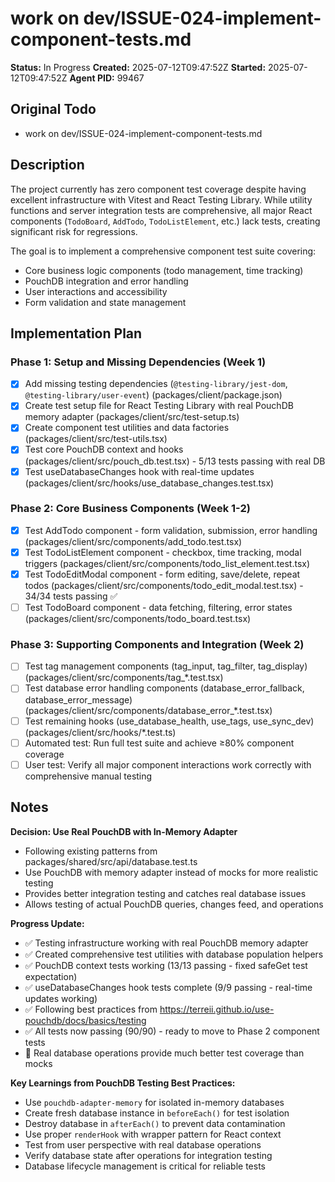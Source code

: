 # work on dev/ISSUE-024-implement-component-tests.md

**Status:** In Progress
**Created:** 2025-07-12T09:47:52Z
**Started:** 2025-07-12T09:47:52Z
**Agent PID:** 99467

## Original Todo

- work on dev/ISSUE-024-implement-component-tests.md

## Description

The project currently has zero component test coverage despite having excellent infrastructure with Vitest and React Testing Library. While utility functions and server integration tests are comprehensive, all major React components (`TodoBoard`, `AddTodo`, `TodoListElement`, etc.) lack tests, creating significant risk for regressions.

The goal is to implement a comprehensive component test suite covering:
- Core business logic components (todo management, time tracking)
- PouchDB integration and error handling 
- User interactions and accessibility
- Form validation and state management

## Implementation Plan

### Phase 1: Setup and Missing Dependencies (Week 1)

- [x] Add missing testing dependencies (`@testing-library/jest-dom`, `@testing-library/user-event`) (packages/client/package.json)
- [x] Create test setup file for React Testing Library with real PouchDB memory adapter (packages/client/src/test-setup.ts)
- [x] Create component test utilities and data factories (packages/client/src/test-utils.tsx)
- [x] Test core PouchDB context and hooks (packages/client/src/pouch_db.test.tsx) - 5/13 tests passing with real DB
- [x] Test useDatabaseChanges hook with real-time updates (packages/client/src/hooks/use_database_changes.test.tsx)

### Phase 2: Core Business Components (Week 1-2)

- [x] Test AddTodo component - form validation, submission, error handling (packages/client/src/components/add_todo.test.tsx)
- [x] Test TodoListElement component - checkbox, time tracking, modal triggers (packages/client/src/components/todo_list_element.test.tsx)  
- [x] Test TodoEditModal component - form editing, save/delete, repeat todos (packages/client/src/components/todo_edit_modal.test.tsx) - 34/34 tests passing ✅
- [ ] Test TodoBoard component - data fetching, filtering, error states (packages/client/src/components/todo_board.test.tsx)

### Phase 3: Supporting Components and Integration (Week 2)

- [ ] Test tag management components (tag_input, tag_filter, tag_display) (packages/client/src/components/tag_*.test.tsx)
- [ ] Test database error handling components (database_error_fallback, database_error_message) (packages/client/src/components/database_error_*.test.tsx)
- [ ] Test remaining hooks (use_database_health, use_tags, use_sync_dev) (packages/client/src/hooks/*.test.ts)
- [ ] Automated test: Run full test suite and achieve ≥80% component coverage
- [ ] User test: Verify all major component interactions work correctly with comprehensive manual testing

## Notes

**Decision: Use Real PouchDB with In-Memory Adapter**
- Following existing patterns from packages/shared/src/api/database.test.ts
- Use PouchDB with memory adapter instead of mocks for more realistic testing
- Provides better integration testing and catches real database issues
- Allows testing of actual PouchDB queries, changes feed, and operations

**Progress Update:**
- ✅ Testing infrastructure working with real PouchDB memory adapter
- ✅ Created comprehensive test utilities with database population helpers
- ✅ PouchDB context tests working (13/13 passing - fixed safeGet test expectation)
- ✅ useDatabaseChanges hook tests complete (9/9 passing - real-time updates working)
- ✅ Following best practices from https://terreii.github.io/use-pouchdb/docs/basics/testing
- ✅ All tests now passing (90/90) - ready to move to Phase 2 component tests
- 📝 Real database operations provide much better test coverage than mocks

**Key Learnings from PouchDB Testing Best Practices:**
- Use `pouchdb-adapter-memory` for isolated in-memory databases
- Create fresh database instance in `beforeEach()` for test isolation
- Destroy database in `afterEach()` to prevent data contamination
- Use proper `renderHook` with wrapper pattern for React context
- Test from user perspective with real database operations
- Verify database state after operations for integration testing
- Database lifecycle management is critical for reliable tests